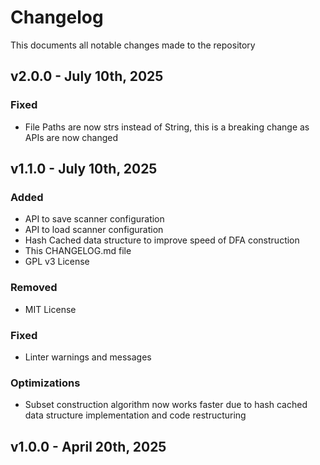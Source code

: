 # Changelog

This documents all notable changes made to the repository

## v2.0.0 - July 10th, 2025

### Fixed
- File Paths are now strs instead of String, this is a breaking change as APIs are now changed

## v1.1.0 - July 10th, 2025

### Added
- API to save scanner configuration
- API to load scanner configuration
- Hash Cached data structure to improve speed of DFA construction
- This CHANGELOG.md file
- GPL v3 License

### Removed
- MIT License

### Fixed
- Linter warnings and messages

### Optimizations
- Subset construction algorithm now works faster due to hash cached data structure implementation and code restructuring

## v1.0.0 - April 20th, 2025
